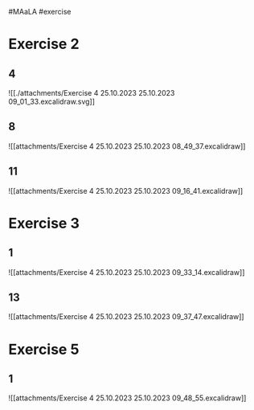 #MAaLA #exercise 

# Exercise 2
## 4
![[./attachments/Exercise 4 25.10.2023 25.10.2023 09_01_33.excalidraw.svg]]

## 8
![[attachments/Exercise 4 25.10.2023 25.10.2023 08_49_37.excalidraw]]

## 11
![[attachments/Exercise 4 25.10.2023 25.10.2023 09_16_41.excalidraw]]

# Exercise 3
## 1
![[attachments/Exercise 4 25.10.2023 25.10.2023 09_33_14.excalidraw]]

## 13
![[attachments/Exercise 4 25.10.2023 25.10.2023 09_37_47.excalidraw]]

# Exercise 5
## 1
![[attachments/Exercise 4 25.10.2023 25.10.2023 09_48_55.excalidraw]]